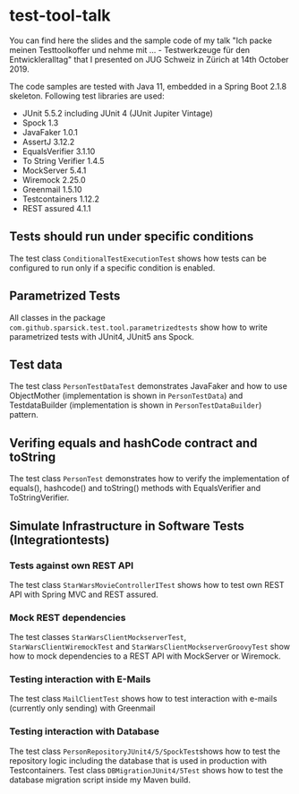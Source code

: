 # test-tool-talk
You can find here the slides and the sample code of my talk "Ich packe meinen Testtoolkoffer und nehme mit ... - Testwerkzeuge für den Entwickleralltag" that I presented on JUG Schweiz in Zürich at 14th October 2019.

The code samples are tested with Java 11, embedded in a Spring Boot 2.1.8 skeleton.
Following test libraries are used:
- JUnit 5.5.2 including JUnit 4 (JUnit Jupiter Vintage)
- Spock 1.3
- JavaFaker 1.0.1
- AssertJ 3.12.2
- EqualsVerifier 3.1.10
- To String Verifier 1.4.5
- MockServer 5.4.1
- Wiremock 2.25.0
- Greenmail 1.5.10
- Testcontainers 1.12.2
- REST assured 4.1.1

## Tests should run under specific conditions
The test class `ConditionalTestExecutionTest` shows how tests can be configured to run only if a specific condition is enabled.

## Parametrized Tests 
All classes in the package `com.github.sparsick.test.tool.parametrizedtests` show how to write parametrized tests with JUnit4, JUnit5 ans Spock.

## Test data
The test class `PersonTestDataTest` demonstrates JavaFaker and how to use ObjectMother (implementation is shown in `PersonTestData`) and TestdataBuilder (implementation is shown in `PersonTestDataBuilder`) pattern.

## Verifing equals and hashCode contract and toString
The test class `PersonTest` demonstrates how to verify the implementation of equals(), hashcode() and toString() methods with EqualsVerifier and ToStringVerifier.

## Simulate Infrastructure in Software Tests (Integrationtests)

### Tests against own REST API
The test class `StarWarsMovieControllerITest` shows how to test own REST API with Spring MVC and REST assured.

### Mock REST dependencies
The test classes `StarWarsClientMockserverTest`, `StarWarsClientWiremockTest` and `StarWarsClientMockserverGroovyTest` show how to mock dependencies to a REST API with MockServer or Wiremock.

### Testing interaction with E-Mails
The test class `MailClientTest` shows how to test interaction with e-mails (currently only sending) with Greenmail

### Testing interaction with Database
The test class `PersonRepositoryJUnit4/5/SpockTest`shows how to test the repository logic including the database that is used in production with Testcontainers.
Test class `DBMigrationJUnit4/5Test` shows how to test the database migration script inside my Maven build.


